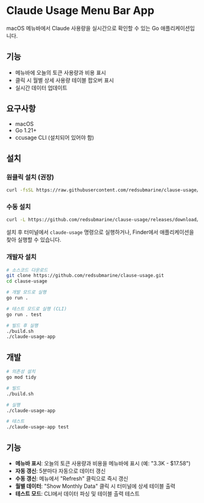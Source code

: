 # Claude Usage Menu Bar App

macOS 메뉴바에서 Claude 사용량을 실시간으로 확인할 수 있는 Go 애플리케이션입니다.

## 기능

- 메뉴바에 오늘의 토큰 사용량과 비용 표시
- 클릭 시 월별 상세 사용량 테이블 팝오버 표시
- 실시간 데이터 업데이트

## 요구사항

- macOS
- Go 1.21+
- ccusage CLI (설치되어 있어야 함)

## 설치

### 원클릭 설치 (권장)

```bash
curl -fsSL https://raw.githubusercontent.com/redsubmarine/clause-usage/main/install.sh | bash
```

### 수동 설치

```bash
curl -L https://github.com/redsubmarine/clause-usage/releases/download/v1.0.0/claude-usage-macos-arm64 -o claude-usage && chmod +x claude-usage && sudo mv claude-usage /usr/local/bin/
```

설치 후 터미널에서 `claude-usage` 명령으로 실행하거나, Finder에서 애플리케이션을 찾아 실행할 수 있습니다.

### 개발자 설치

```bash
# 소스코드 다운로드
git clone https://github.com/redsubmarine/clause-usage.git
cd clause-usage

# 개발 모드로 실행
go run .

# 테스트 모드로 실행 (CLI)
go run . test

# 빌드 후 실행
./build.sh
./claude-usage-app
```

## 개발

```bash
# 의존성 설치
go mod tidy

# 빌드
./build.sh

# 실행
./claude-usage-app

# 테스트
./claude-usage-app test
```

## 기능

- **메뉴바 표시**: 오늘의 토큰 사용량과 비용을 메뉴바에 표시 (예: "3.3K - $17.58")
- **자동 갱신**: 5분마다 자동으로 데이터 갱신
- **수동 갱신**: 메뉴에서 "Refresh" 클릭으로 즉시 갱신
- **월별 데이터**: "Show Monthly Data" 클릭 시 터미널에 상세 테이블 출력
- **테스트 모드**: CLI에서 데이터 파싱 및 테이블 출력 테스트 